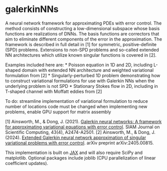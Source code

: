 # galerkinNNs
A neural network framework for approximating PDEs with error control. The method consists of constructing a low-dimensional subspace whose basis functions are realizations of DNNs. The basis functions are correctors that aim to eliminate different components of the error in the approximation. The framework is described in full detail in [1] for symmetric, positive-definite (SPD) problems. Extensions to non-SPD problems and so-called extended NN architectures which utilize known singular functions is covered in [2].

Examples included here are:
    * Poisson equation in 1D and 2D, including L-shaped domain with extended NN architecture and weighted variational formulation from [2]
    * Singularly-perturbed 1D problem demonstrating how to construct variational formulations for use with Galerkin NNs when the underlying problem is not SPD
    * Stationary Stokes flow in 2D, including in T-shaped channel with Moffatt eddies from [2]

To do: streamline implementation of variational formulation to reduce number of locations code must be changed when implementing new problems, enable GPU support for matrix assembly

[1] Ainsworth, M., & Dong, J. (2021). [Galerkin neural networks: A framework for approximating variational equations with error control](https://arxiv.org/abs/2105.14094). SIAM Journal on Scientific Computing, 43(4), A2474-A2501.
[2] Ainsworth, M., & Dong, J. (2024). [Extended Galerkin neural network approximation of singular variational problems with error control](https://arxiv.org/abs/2405.00815). arXiv preprint arXiv:2405.00815.

This implementation is built on [JAX](https://github.com/google/jax) and will also require SciPy and matplotlib. Optional packages include joblib (CPU parallelization of linear coefficient updates).
